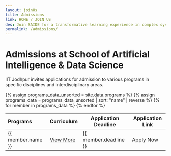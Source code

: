 ```yaml
---
layout: joinUs
title: Admissions
link: HOME / JOIN US
des: Join SAIDE for a transformative learning experience in complex systems science.
permalink: /admissions/
---
```


<div id="parent-box">

<div class="general-section">

<h1 style="text-transform: none;">Admissions at School of Artificial Intelligence & Data Science</h1>
<div class="row">
<div class="col-md-9">
<p>IIT Jodhpur invites applications for admission to various programs in specific disciplines and interdisciplinary areas. </p>
</div>
</div>
</div>

<div class="application-section">
<div class="table-container">
<table id="admissionTable">
<thead>
<tr>
<th style="text-align:left">Programs</th>
<th>Curriculum</th>
<th>Application Deadline</th>
<th>Application Link</th>
</tr>
</thead>
<tbody id="admissions-table">
{% assign programs_data_unsorted = site.data.programs %}
{% assign programs_data = programs_data_unsorted | sort: "name" | reverse %}
{% for member in programs_data %}
<tr>
<td style="text-align:left">{{ member.name }}</td>
<td><a href="{{ member.document }}" target="_blank" class="view-more" style="border:0;">View More</a></td>
<td>{{ member.deadline }}</td>
<td><a href="{{ member.application }}" target="_blank" class="apply-now" style="border:0;text-decoration:none;"><i class="fa-regular fa-hand-point-right"></i> Apply Now</a></td>
</tr>
{% endfor %}
</tbody>
</table>
</div>
</div>
<style>
  /* page-banner image */
  .background-about {
    background-image: url("{{ site.baseurl }}/images/Admissions.png");
  }

</style>
